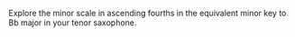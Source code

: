 Explore the minor scale in ascending fourths in the equivalent minor key to Bb major in your tenor saxophone.